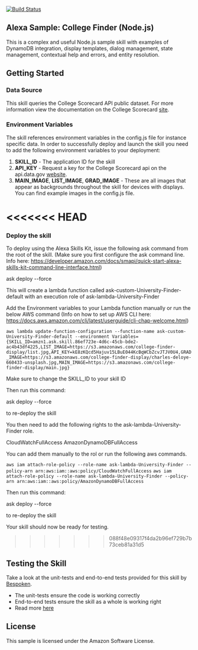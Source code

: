 [![Build Status](https://travis-ci.org/alexa/skill-sample-nodejs-college-finder.svg?branch=master)](https://travis-ci.org/alexa/skill-sample-nodejs-college-finder)

## Alexa Sample: College Finder (Node.js)

This is a complex and useful Node.js sample skill with examples of DynamoDB integration, display templates, dialog management, state management, contextual help and errors, and entity resolution.

## Getting Started

### Data Source
This skill queries the College Scorecard API public dataset. For more information view the documentation on the College Scorecard [site](https://collegescorecard.ed.gov/data/documentation/). 

### Environment Variables

The skill references environment variables in the config.js file for instance specific data. In order to successfully deploy and launch the skill you need to add the following environment variables to your deployment:

1. **SKILL_ID** - The application ID for the skill
2. **API_KEY** - Request a key for the College Scorecard api on the api.data.gov [website](https://api.data.gov/signup/). 
3. **MAIN_IMAGE**, **LIST_IMAGE**, **GRAD_IMAGE** - These are all images that appear as backgrounds throughout the skill for devices with displays. You can find example images in the config.js file. 

<<<<<<< HEAD
=======
### Deploy the skill

To deploy using the Alexa Skills Kit, issue the following ask command from the root of the skill. (Make sure you first configure the ask command line. Info here: https://developer.amazon.com/docs/smapi/quick-start-alexa-skills-kit-command-line-interface.html)

ask deploy --force

This will create a lambda function called ask-custom-University-Finder-default with an execution role of ask-lambda-University-Finder

Add the Environment variables to your Lambda function manually or run the below AWS command (Info on how to set up AWS CLI here: https://docs.aws.amazon.com/cli/latest/userguide/cli-chap-welcome.html)

`aws lambda update-function-configuration --function-name ask-custom-University-Finder-default --environment Variables={SKILL_ID=amzn1.ask.skill.86ef723e-4d6c-45cb-bde2-ac4b43df4225,LIST_IMAGE=https://s3.amazonaws.com/college-finder-display/list.jpg,API_KEY=kE8zKQcd5Hajuv15LBuE044KcBqWCbZcvJTJV0U4,GRAD_IMAGE=https://s3.amazonaws.com/college-finder-display/charles-deloye-660433-unsplash.jpg,MAIN_IMAGE=https://s3.amazonaws.com/college-finder-display/main.jpg}`

Make sure to change the SKILL_ID to your skill ID

Then run this command:

ask deploy --force

to re-deploy the skill

You then need to add the following rights to the ask-lambda-University-Finder role. 

CloudWatchFullAccess
AmazonDynamoDBFullAccess

You can add them manually to the rol or run the following aws commands. 

`aws iam attach-role-policy --role-name ask-lambda-University-Finder --policy-arn arn:aws:iam::aws:policy/CloudWatchFullAccess`
`aws iam attach-role-policy --role-name ask-lambda-University-Finder --policy-arn arn:aws:iam::aws:policy/AmazonDynamoDBFullAccess`

Then run this command:

ask deploy --force

to re-deploy the skill

Your skill should now be ready for testing.


>>>>>>> 088f48e09317f4da2b96ef729b7b73ceb81a31d5
## Testing the Skill

Take a look at the unit-tests and end-to-end tests provided for this skill by [Bespoken](https://bespoken.io). 

* The unit-tests ensure the code is working correctly
* End-to-end tests ensure the skill as a whole is working right
* Read more [here](/lambda/custom/test)

## License

This sample is licensed under the Amazon Software License.
